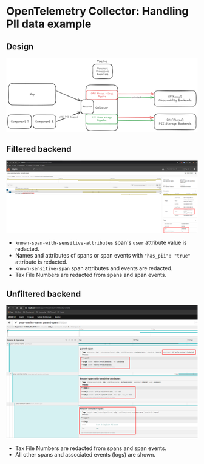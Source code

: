# OpenTelemetry Collector: Handling PII data example

## Design

![Design](design.png)

## Filtered backend

![Filtered backend](filtered-backend.png)

- `known-span-with-sensitive-attributes` span's `user` attribute value is redacted.
- Names and attributes of spans or span events with `"has_pii": "true"` attribute is redacted.
- `known-sensitive-span` span attributes and events are redacted.
- Tax File Numbers are redacted from spans and span events.

## Unfiltered backend

![Unfiltered backend](unfiltered-backend.png)

- Tax File Numbers are redacted from spans and span events.
- All other spans and associated events (logs) are shown.
